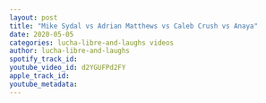 ```yaml
---
layout: post
title: "Mike Sydal vs Adrian Matthews vs Caleb Crush vs Anaya"
date: 2020-05-05
categories: lucha-libre-and-laughs videos
author: lucha-libre-and-laughs
spotify_track_id: 
youtube_video_id: d2YGUFPd2FY
apple_track_id: 
youtube_metadata: 
---
```

